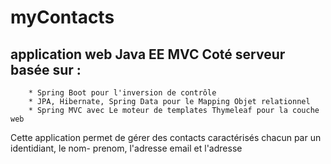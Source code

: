 # myContacts
## application web Java EE MVC Coté serveur basée sur : 
        * Spring Boot pour l'inversion de contrôle 
        * JPA, Hibernate, Spring Data pour le Mapping Objet relationnel
        * Spring MVC avec Le moteur de templates Thymeleaf pour la couche web 
        
Cette application permet de gérer des contacts caractérisés chacun par un identidiant, le nom- prenom, l'adresse email et l'adresse 

